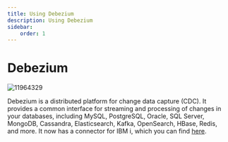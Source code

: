 ```yaml
---
title: Using Debezium
description: Using Debezium
sidebar:
    order: 1
---
```


# Debezium

![11964329](https://github.com/user-attachments/assets/7473ce0d-5b18-46cd-aef3-d61772b1b863)

Debezium is a distributed platform for change data capture (CDC). It provides a common interface for streaming and processing of changes in your databases, including MySQL, PostgreSQL, Oracle, SQL Server, MongoDB, Cassandra, Elasticsearch, Kafka, OpenSearch, HBase, Redis, and more. It now has a connector for IBM i, which you can find [here](https://github.com/debezium/debezium-connector-ibmi).
